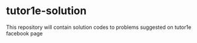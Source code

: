 # tutor1e-solution
This repository will contain solution codes to problems suggested on tutor1e facebook page

